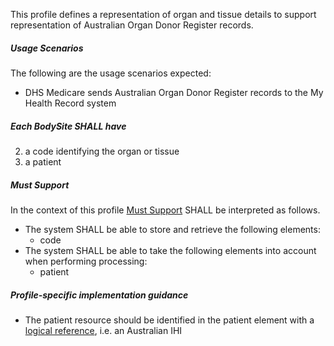 This profile defines a representation of organ and tissue details to support representation of Australian Organ Donor Register records.

##### **Usage Scenarios**
The following are the usage scenarios expected:
* DHS Medicare sends Australian Organ Donor Register records to the My Health Record system

##### **Each BodySite SHALL have**
2.	a code identifying the organ or tissue
3.	a patient

#####  **Must Support**
In the context of this profile [Must Support](http://hl7.org/fhir/STU3/conformance-rules.html#mustSupport) SHALL be interpreted as follows.
* The system SHALL be able to store and retrieve the following elements:
    * code
* The system SHALL be able to take the following elements into account when performing processing:
    * patient

##### **Profile-specific implementation guidance**
* The patient resource should be identified in the patient element with a [logical reference](https://www.hl7.org/fhir/STU3/references.html#logical), i.e. an Australian IHI

